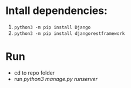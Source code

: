 # Intall dependencies:

1. `python3 -m pip install Django`
2. `python3 -m pip install djangorestframework`

# Run

- cd to repo folder
- run *python3 manage.py runserver*
